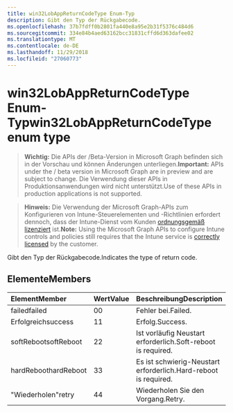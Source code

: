 ```yaml
---
title: win32LobAppReturnCodeType Enum-Typ
description: Gibt den Typ der Rückgabecode.
ms.openlocfilehash: 37b7fdff0b2801fa440e8a95e2b31f5376c484d6
ms.sourcegitcommit: 334e84b4aed63162bcc31831cffd6d363dafee02
ms.translationtype: MT
ms.contentlocale: de-DE
ms.lasthandoff: 11/29/2018
ms.locfileid: "27060773"
---
```

# <a name="win32lobappreturncodetype-enum-type"></a><span data-ttu-id="b2c98-103">win32LobAppReturnCodeType Enum-Typ</span><span class="sxs-lookup"><span data-stu-id="b2c98-103">win32LobAppReturnCodeType enum type</span></span>

> <span data-ttu-id="b2c98-104">**Wichtig:** Die APIs der /Beta-Version in Microsoft Graph befinden sich in der Vorschau und können Änderungen unterliegen.</span><span class="sxs-lookup"><span data-stu-id="b2c98-104">**Important:** APIs under the / beta version in Microsoft Graph are in preview and are subject to change.</span></span> <span data-ttu-id="b2c98-105">Die Verwendung dieser APIs in Produktionsanwendungen wird nicht unterstützt.</span><span class="sxs-lookup"><span data-stu-id="b2c98-105">Use of these APIs in production applications is not supported.</span></span>

> <span data-ttu-id="b2c98-106">**Hinweis:** Die Verwendung der Microsoft Graph-APIs zum Konfigurieren von Intune-Steuerelementen und -Richtlinien erfordert dennoch, dass der Intune-Dienst vom Kunden [ordnungsgemäß lizenziert](https://go.microsoft.com/fwlink/?linkid=839381) ist.</span><span class="sxs-lookup"><span data-stu-id="b2c98-106">**Note:** Using the Microsoft Graph APIs to configure Intune controls and policies still requires that the Intune service is [correctly licensed](https://go.microsoft.com/fwlink/?linkid=839381) by the customer.</span></span>

<span data-ttu-id="b2c98-107">Gibt den Typ der Rückgabecode.</span><span class="sxs-lookup"><span data-stu-id="b2c98-107">Indicates the type of return code.</span></span>
## <a name="members"></a><span data-ttu-id="b2c98-108">Elemente</span><span class="sxs-lookup"><span data-stu-id="b2c98-108">Members</span></span>
|<span data-ttu-id="b2c98-109">Element</span><span class="sxs-lookup"><span data-stu-id="b2c98-109">Member</span></span>|<span data-ttu-id="b2c98-110">Wert</span><span class="sxs-lookup"><span data-stu-id="b2c98-110">Value</span></span>|<span data-ttu-id="b2c98-111">Beschreibung</span><span class="sxs-lookup"><span data-stu-id="b2c98-111">Description</span></span>|
|:---|:---|:---|
|<span data-ttu-id="b2c98-112">failed</span><span class="sxs-lookup"><span data-stu-id="b2c98-112">failed</span></span>|<span data-ttu-id="b2c98-113">0</span><span class="sxs-lookup"><span data-stu-id="b2c98-113">0</span></span>|<span data-ttu-id="b2c98-114">Fehler bei.</span><span class="sxs-lookup"><span data-stu-id="b2c98-114">Failed.</span></span>|
|<span data-ttu-id="b2c98-115">Erfolgreich</span><span class="sxs-lookup"><span data-stu-id="b2c98-115">success</span></span>|<span data-ttu-id="b2c98-116">1</span><span class="sxs-lookup"><span data-stu-id="b2c98-116">1</span></span>|<span data-ttu-id="b2c98-117">Erfolg.</span><span class="sxs-lookup"><span data-stu-id="b2c98-117">Success.</span></span>|
|<span data-ttu-id="b2c98-118">softReboot</span><span class="sxs-lookup"><span data-stu-id="b2c98-118">softReboot</span></span>|<span data-ttu-id="b2c98-119">2</span><span class="sxs-lookup"><span data-stu-id="b2c98-119">2</span></span>|<span data-ttu-id="b2c98-120">Ist vorläufig Neustart erforderlich.</span><span class="sxs-lookup"><span data-stu-id="b2c98-120">Soft-reboot is required.</span></span>|
|<span data-ttu-id="b2c98-121">hardReboot</span><span class="sxs-lookup"><span data-stu-id="b2c98-121">hardReboot</span></span>|<span data-ttu-id="b2c98-122">3</span><span class="sxs-lookup"><span data-stu-id="b2c98-122">3</span></span>|<span data-ttu-id="b2c98-123">Es ist schwierig-Neustart erforderlich.</span><span class="sxs-lookup"><span data-stu-id="b2c98-123">Hard-reboot is required.</span></span>|
|<span data-ttu-id="b2c98-124">"Wiederholen"</span><span class="sxs-lookup"><span data-stu-id="b2c98-124">retry</span></span>|<span data-ttu-id="b2c98-125">4</span><span class="sxs-lookup"><span data-stu-id="b2c98-125">4</span></span>|<span data-ttu-id="b2c98-126">Wiederholen Sie den Vorgang.</span><span class="sxs-lookup"><span data-stu-id="b2c98-126">Retry.</span></span>|





